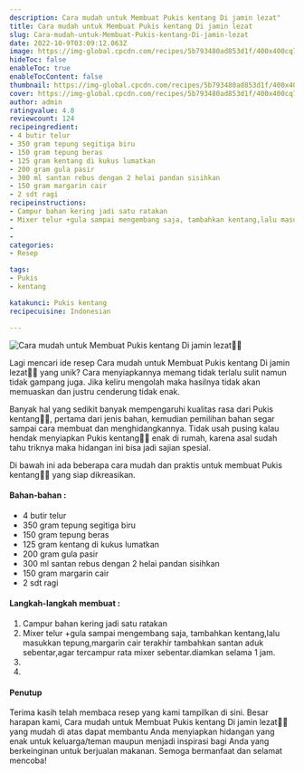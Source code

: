 ```yaml
---
description: Cara mudah untuk Membuat Pukis kentang Di jamin lezat"
title: Cara mudah untuk Membuat Pukis kentang Di jamin lezat
slug: Cara-mudah-untuk-Membuat-Pukis-kentang-Di-jamin-lezat
date: 2022-10-9T03:09:12.063Z
image: https://img-global.cpcdn.com/recipes/5b793480ad853d1f/400x400cq70/photo.jpg
hideToc: false
enableToc: true
enableTocContent: false
thumbnail: https://img-global.cpcdn.com/recipes/5b793480ad853d1f/400x400cq70/photo.jpg
cover: https://img-global.cpcdn.com/recipes/5b793480ad853d1f/400x400cq70/photo.jpg
author: admin
ratingvalue: 4.8
reviewcount: 124
recipeingredient:
- 4 butir telur
- 350 gram tepung segitiga biru
- 150 gram tepung beras
- 125 gram kentang di kukus lumatkan
- 200 gram gula pasir
- 300 ml santan rebus dengan 2 helai pandan sisihkan
- 150 gram margarin cair
- 2 sdt ragi
recipeinstructions:
- Campur bahan kering jadi satu ratakan
- Mixer telur +gula sampai mengembang saja, tambahkan kentang,lalu masukkan tepung,margarin cair terakhir tambahkan santan aduk sebentar,agar tercampur rata mixer sebentar.diamkan selama 1 jam.
- 
- 
categories:
- Resep

tags:
- Pukis
- kentang

katakunci: Pukis kentang
recipecuisine: Indonesian

---
```


![Cara mudah untuk Membuat Pukis kentang Di jamin lezat👩‍🍳](https://img-global.cpcdn.com/recipes/5b793480ad853d1f/400x400cq70/photo.jpg)

Lagi mencari ide resep Cara mudah untuk Membuat Pukis kentang Di jamin lezat👩‍🍳 yang unik? Cara menyiapkannya memang tidak terlalu sulit namun tidak gampang juga. Jika keliru mengolah maka hasilnya tidak akan memuaskan dan justru cenderung tidak enak.

Banyak hal yang sedikit banyak mempengaruhi kualitas rasa dari Pukis kentang👩‍🍳, pertama dari jenis bahan, kemudian pemilihan bahan segar sampai cara membuat dan menghidangkannya. Tidak usah pusing kalau hendak menyiapkan Pukis kentang👩‍🍳 enak di rumah, karena asal sudah tahu triknya maka hidangan ini bisa jadi sajian spesial.

Di bawah ini ada beberapa cara mudah dan praktis untuk membuat Pukis kentang👩‍🍳 yang siap dikreasikan.

<!--inarticleads1-->

#### Bahan-bahan :

- 4 butir telur
- 350 gram tepung segitiga biru
- 150 gram tepung beras
- 125 gram kentang di kukus lumatkan
- 200 gram gula pasir
- 300 ml santan rebus dengan 2 helai pandan sisihkan
- 150 gram margarin cair
- 2 sdt ragi

<!--inarticleads2-->

#### Langkah-langkah membuat :

1. Campur bahan kering jadi satu ratakan
1. Mixer telur +gula sampai mengembang saja, tambahkan kentang,lalu masukkan tepung,margarin cair terakhir tambahkan santan aduk sebentar,agar tercampur rata mixer sebentar.diamkan selama 1 jam.
1. 
1. 

#### Penutup

Terima kasih telah membaca resep yang kami tampilkan di sini. Besar harapan kami, Cara mudah untuk Membuat Pukis kentang Di jamin lezat👩‍🍳 yang mudah di atas dapat membantu Anda menyiapkan hidangan yang enak untuk keluarga/teman maupun menjadi inspirasi bagi Anda yang berkeinginan untuk berjualan makanan. Semoga bermanfaat dan selamat mencoba!